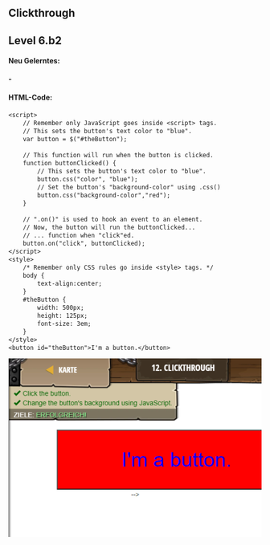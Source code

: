 ## **Clickthrough**
## Level 6.b2

#### Neu Gelerntes:
<b>-</b>

[comment]: <> (Was wurde gelernt und wie funktioniert die Technik?)

#### HTML-Code:
```
<script>
    // Remember only JavaScript goes inside <script> tags.
    // This sets the button's text color to "blue".
    var button = $("#theButton");
    
    // This function will run when the button is clicked.
    function buttonClicked() {
        // This sets the button's text color to "blue".
        button.css("color", "blue");
        // Set the button's "background-color" using .css()
        button.css("background-color","red");
    }
    
    // ".on()" is used to hook an event to an element.
    // Now, the button will run the buttonClicked...
    // ... function when "click"ed.
    button.on("click", buttonClicked);
</script>
<style>
    /* Remember only CSS rules go inside <style> tags. */
    body {
        text-align:center;
    }
    #theButton {
        width: 500px;
        height: 125px;
        font-size: 3em;
    }
</style>
<button id="theButton">I'm a button.</button>
```
![image](lvl6_b2.png)